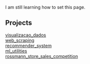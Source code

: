 I am still learning how to set this page.

## Projects
[visualizacao_dados](https://github.com/abreukuse/visualizacao_dados)<br>
[web_scraping](https://github.com/abreukuse/web_scraping)<br>
[recommender_system](https://github.com/abreukuse/recommender_system)<br>
[ml_utilities](https://github.com/abreukuse/ml_utilities)<br>
[rossmann_store_sales_competition](https://github.com/abreukuse/rossmann_store_sales_competition)<br>

